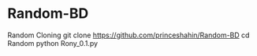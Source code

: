 # Random-BD
Random Cloning
git clone https://github.com/princeshahin/Random-BD
cd Random
python Rony_0.1.py
